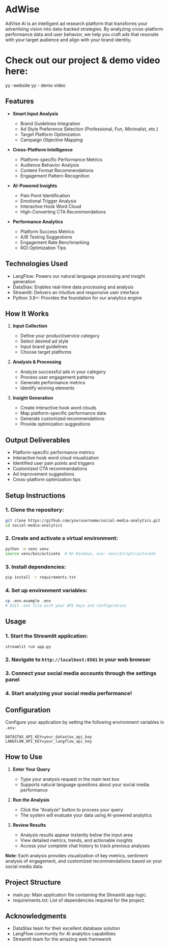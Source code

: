 # AdWise
AdVise AI is an intelligent ad research platform that transforms your advertising vision into data-backed strategies. By analyzing cross-platform performance data and user behavior, we help you craft ads that resonate with your target audience and align with your brand identity.


# Check out our project & demo video here:
yy -website
yy - demo video

## Features

* **Smart Input Analysis**
    - Brand Guidelines Integration
    - Ad Style Preference Selection (Professional, Fun, Minimalist, etc.)
    - Target Platform Optimization
    - Campaign Objective Mapping

* **Cross-Platform Intelligence**
    - Platform-specific Performance Metrics
    - Audience Behavior Analysis
    - Content Format Recommendations
    - Engagement Pattern Recognition

* **AI-Powered Insights**
    - Pain Point Identification
    - Emotional Trigger Analysis
    - Interactive Hook Word Cloud
    - High-Converting CTA Recommendations

* **Performance Analytics**
    - Platform Success Metrics
    - A/B Testing Suggestions
    - Engagement Rate Benchmarking
    - ROI Optimization Tips

## Technologies Used
- LangFlow: Powers our natural language processing and insight generation
- DataStax: Enables real-time data processing and analysis
- Streamlit: Delivers an intuitive and responsive user interface
- Python 3.8+: Provides the foundation for our analytics engine

## How It Works

1. **Input Collection**
   - Define your product/service category
   - Select desired ad style
   - Input brand guidelines
   - Choose target platforms

2. **Analysis & Processing**
   - Analyze successful ads in your category
   - Process user engagement patterns
   - Generate performance metrics
   - Identify winning elements

3. **Insight Generation**
   - Create interactive hook word clouds
   - Map platform-specific performance data
   - Generate customized recommendations
   - Provide optimization suggestions

## Output Deliverables
- Platform-specific performance metrics
- Interactive hook word cloud visualization
- Identified user pain points and triggers
- Customized CTA recommendations
- Ad improvement suggestions
- Cross-platform optimization tips

## Setup Instructions

### 1. Clone the repository:
```bash
git clone https://github.com/yourusername/social-media-analytics.git
cd social-media-analytics
```

### 2. Create and activate a virtual environment:
```bash
python -m venv venv
source venv/bin/activate  # On Windows, use: venv\Scripts\activate
```

### 3. Install dependencies:
```bash
pip install -r requirements.txt
```

### 4. Set up environment variables:
```bash
cp .env.example .env
# Edit .env file with your API keys and configuration
```

## Usage

### 1. Start the Streamlit application:
```bash
streamlit run app.py
```

### 2. Navigate to `http://localhost:8501` in your web browser

### 3. Connect your social media accounts through the settings panel

### 4. Start analyzing your social media performance!

## Configuration

Configure your application by setting the following environment variables in `.env`:

```
DATASTAX_API_KEY=your_datastax_api_key
LANGFLOW_API_KEY=your_langflow_api_key
```

## How to Use

1. **Enter Your Query**
   - Type your analysis request in the main text box
   - Supports natural language questions about your social media performance

2. **Run the Analysis**
   - Click the "Analyze" button to process your query
   - The system will evaluate your data using AI-powered analytics

3. **Review Results**
   - Analysis results appear instantly below the input area
   - View detailed metrics, trends, and actionable insights
   - Access your complete chat history to track previous analyses

**Note**: Each analysis provides visualization of key metrics, sentiment analysis of engagement, and customized recommendations based on your social media data.

## Project Structure
- main.py: Main application file containing the Streamlit app logic.
- requirements.txt: List of dependencies required for the project.

## Acknowledgments

- DataStax team for their excellent database solution
- LangFlow community for AI analytics capabilities
- Streamlit team for the amazing web framework
